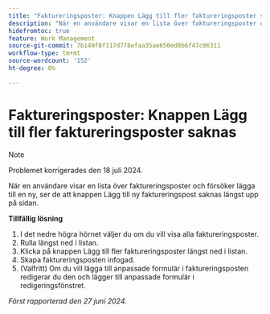 ```yaml
---
title: "Faktureringsposter: Knappen Lägg till fler faktureringsposter saknas"
description: "När en användare visar en lista över faktureringsposter och försöker lägga till en ny, ser de att knappen Lägg till ny faktureringspost saknas längst upp på sidan."
hidefromtoc: true
feature: Work Management
source-git-commit: 7b149f8f117d778efaa35ae650ed8b6f47c06311
workflow-type: tm+mt
source-wordcount: '152'
ht-degree: 0%

---
```



# Faktureringsposter: Knappen Lägg till fler faktureringsposter saknas

>[!NOTE]
>
>Problemet korrigerades den 18 juli 2024.

När en användare visar en lista över faktureringsposter och försöker lägga till en ny, ser de att knappen Lägg till ny faktureringspost saknas längst upp på sidan.

**Tillfällig lösning**

1. I det nedre högra hörnet väljer du om du vill visa alla faktureringsposter.
1. Rulla längst ned i listan.
1. Klicka på knappen Lägg till fler faktureringsposter längst ned i listan.
1. Skapa faktureringsposten infogad.
1. (Valfritt) Om du vill lägga till anpassade formulär i faktureringsposten redigerar du den och lägger till anpassade formulär i redigeringsfönstret.

_Först rapporterad den 27 juni 2024._
